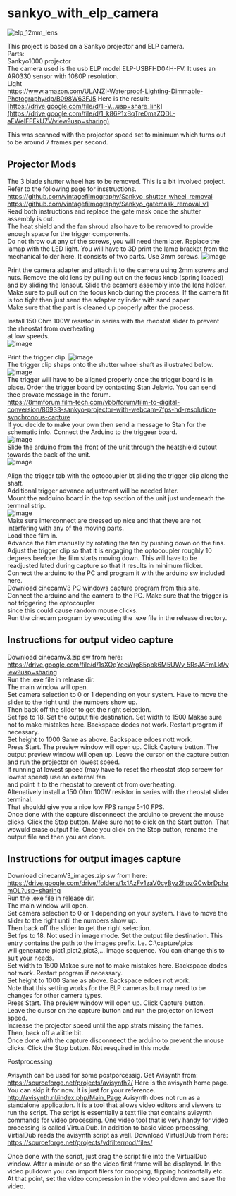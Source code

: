 # sankyo_with_elp_camera  

![elp_12mm_lens](https://github.com/vintagefilmography/sankyo_with_elp_camera/assets/48537944/554805cf-1629-40a3-961b-dbabc2f4c8b9)

This project is based on a Sankyo projector and ELP camera.  
Parts:  
Sankyo1000 projector  
The camera used is the usb ELP model ELP-USBFHD04H-FV. It uses an AR0330 sensor with 1080P resolution.  
Light  
https://www.amazon.com/ULANZI-Waterproof-Lighting-Dimmable-Photography/dp/B098W63FJ5 
Here is the result:  
[https://drive.google.com/file/d/1i-V...usp=share_link](https://drive.google.com/file/d/1_k86P1xBqTre0maZQDL-aEWelFFEkU7V/view?usp=sharing)  

This was scanned with the projector speed set to minimum which turns out to be around 7 frames per second.  

## Projector Mods
The 3 blade shutter wheel has to be removed. This is a bit involved project.
Refer to the following page for insstructions.  
https://github.com/vintagefilmography/Sankyo_shutter_wheel_removal  
https://github.com/vintagefilmography/Sankyo_gatemask_removal_v1  
Read both instructions and replace the gate mask once the shutter assembly is out.  
The heat shield and the fan shroud also have to be removed to provide enough space for the trigger components.  
Do not throw out any of the screws, you will need them later.
Replace the lamap with the LED light. You will have to 3D print the lamp bracket from the mechanical folder here.
It consists of two parts. Use 3mm screws. 
![image](https://github.com/vintagefilmography/sankyo_with_elp_camera/assets/48537944/1ad04802-b6a0-44d5-931e-b37786adcc31)  

Print the camera adapter and attach it to the camera using 2mm screws and nuts.
Remove the old lens by pulling out on the focus knob (spring loaded) and by sliding the lensout. 
Slide the ecamera assembly into the lens holder. Make sure to pull out on the focus knob during the process.
If the camera fit is too tight then just send the adapter cylinder with sand paper.  
Make sure that the part is cleaned up properly after the process.

Install 150 Ohm 100W resistor in series with the rheostat slider to prevent the rheostat from overheating  
at low speeds.  
![image](https://github.com/vintagefilmography/sankyo_with_elp_camera/assets/48537944/65d95deb-7ef1-4ed7-8e5c-74b0ffb0ea51)  

Print the trigger clip.
![image](https://github.com/vintagefilmography/sankyo_with_elp_camera/assets/48537944/d1b65001-4008-4c6a-a58f-f7e946794a0c)  
The trigger clip shaps onto the shutter wheel shaft as illustrated below.  
![image](https://github.com/vintagefilmography/sankyo_with_elp_camera/assets/48537944/57ac097b-96cb-42f6-8b7b-f1334ac37d5b)  
The trigger will have to be aligned properly once the trigger board is in place.
Order the trigger  board by contacting Stan Jelavic. You can send thee provate message in the forum.  
https://8mmforum.film-tech.com/vbb/forum/film-to-digital-conversion/86933-sankyo-projector-with-webcam-7fps-hd-resolution-synchronous-capture  
If you decide to make your own then send a message to Stan for the schematic info.
Connect the Arduino to the triggeer board.  
![image](https://github.com/vintagefilmography/sankyo_with_elp_camera/assets/48537944/83f7389f-189d-4bb6-b61d-45b5ed046067)  
Slide the arduino from the front of the unit through the heatshield cutout towards the back of the unit.  
![image](https://github.com/vintagefilmography/sankyo_with_elp_camera/assets/48537944/f4165852-ab97-400b-b102-f07795059ccc)


Align the trigger tab with the optocoupler bt sliding the trigger clip along the shaft.  
Additional trigger advance adjustment will be needed later.  
Mount the ardduino board in the top section of the unit just underneath the termnal strip.  
![image](https://github.com/vintagefilmography/sankyo_with_elp_camera/assets/48537944/ff0861ba-896d-40b2-91b5-2a38d681b046)  
Make sure interconnect are dressed up nice and that theye are not interfering with any of the moving parts.  
Load thee film in.  
Advance the film manually by rotating the fan by pushing down on the fins.  
Adjust the trigger clip so that it is engaging the optocoupler roughly 10 degrees beefore the film starts moving down. 
This will have to be readjusted lated during capture so that it results in minimum flicker.  
Connect the arduino to the PC and program it with the arduino sw included here.  
Download cinecamV3 PC windows capture program from this site.  
Connect the arduino and the camera to the PC. Make sure that the trigger is not triggering the optocoupler  
since this could cause random mouse clicks.   
Run the cinecam program by executing the .exe file in the release directory.  


## Instructions for output video capture
Download cinecamv3.zip sw from here:  
https://drive.google.com/file/d/1sXQqYeeWrg85pbk6M5UWy_5RsJAFmLkf/view?usp=sharing   
Run the .exe file in release dir.  
The main window will open.   
Set camera selection to 0 or 1 depending on your system. Have to move the slider to the right until the numbers show up.  
Then back off the slider to get the right selection.  
Set fps to 18.
Set the output file destination.
Set width to 1500    Makae sure not to make mistakes here. Backspace dodes not work. Restart program if necessary.  
Set height to 1000 Same as above. Backspace edoes nott work.  
Press Start. The preview window will open up. Click Capture button. The output preview window will open up.
Leave the cursor on the capture button and run the projector on lowest speed.  
If running at lowest speed (may have to reset the rheostat stop screew for lowest speed) use an external fan   
and point it to the rheostat to prevent ot from overheating.  
Altenatively install a 150 Ohm 100W resistor in series with the rheostat slider terminal.  
That shouldd give you a nice low FPS range 5-10 FPS.  
Once done with the capture disconneect the arduino to prevent the mouse clicks. 
Click the Stop button. Make sure not to click on the Start button. That wowuld erase output file.
Once you click on the Stop button, rename the output file and  then you are done. 

## Instructions for output images capture
Download cinecamV3_images.zip sw from here:  
https://drive.google.com/drive/folders/1x1AzFv1zaV0cyByz2hpzGCwbrDphzmOL?usp=sharing   
Run the .exe file in release dir.  
The main window will open.   
Set camera selection to 0 or 1 depending on your system. Have to move the slider to the right until the numbers show up.  
Then back off the slider to get the right selection.  
Set fps to 18. Not used in image mode.
Set the output file destination. This entry contains the path to the images prefix. I.e. C:\capture\pics  
will generatate pict1,pict2,pict3,... image sequence. You can change this to suit your needs.  
Set width to 1500    Makae sure not to make mistakes here. Backspace dodes not work. Restart program if necessary.  
Set height to 1000 Same as above. Backspace edoes not work.  
Note that this setting works for the ELP cameras but may need to be changes for other camera types.  
Press Start. The preview window will open up. Click Capture button.  
Leave the cursor on the capture button and run the projector on lowest speed.  
Increase the projector speed until the app strats missing the fames.  
Then, back off a alittle bit.  
Once done with the capture disconneect the arduino to prevent the mouse clicks. 
Click the Stop button. Not reequired in this mode.

Postprocessing

Avisynth can be used for some postporcessig.  Get Avisynth from:
https://sourceforge.net/projects/avisynth2/
Here is the avisynth home page. You can skip it for now. It is just for your reference. http://avisynth.nl/index.php/Main_Page
Avisynth does not run as a standalone application. It is a tool that allows video editors and viewers to run the script.
The script is essentially a text file that contains avisynth commands for video processing.
One video tool that is very handy for video processing is called VirtualDub.
In addition to basic video processing, VirtialDub reads the avisynth script as well.
Download VirtualDub from here:
https://sourceforge.net/projects/vdfiltermod/files/  

Once done with the script, just drag the script file into the VirtualDub window.
After a minute or so the video first frame will be displayed.
In the video pulldown you can import filers for cropping, flipping horizontally etc.
At that point, set the video compression in the video pulldown and save the video.
